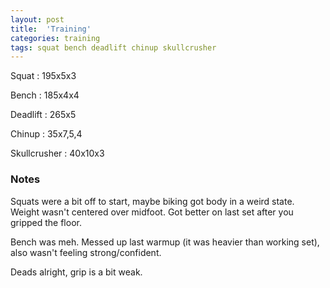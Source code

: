 ```yaml
---
layout: post
title:  'Training'
categories: training
tags: squat bench deadlift chinup skullcrusher
---
```


Squat       :   195x5x3

Bench       :   185x4x4

Deadlift    :   265x5

Chinup      :   35x7,5,4

Skullcrusher    :   40x10x3

### Notes

Squats were a bit off to start, maybe biking got body in a weird state. Weight wasn't
centered over midfoot. Got better on last set after you gripped the floor.

Bench was meh. Messed up last warmup (it was heavier than working set), also wasn't
feeling strong/confident.

Deads alright, grip is a bit weak.
